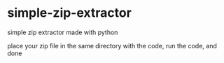 # simple-zip-extractor
simple zip extractor made with python

place your zip file in the same directory with the code, run the code, and done
